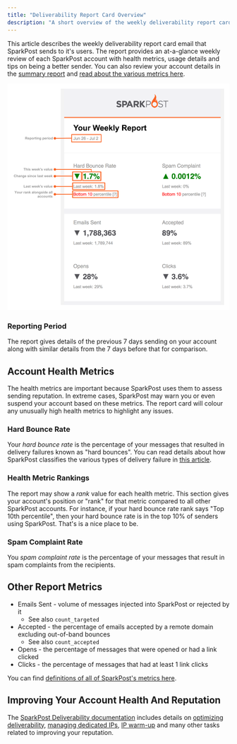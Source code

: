 ```yaml
---
title: "Deliverability Report Card Overview"
description: "A short overview of the weekly deliverability report card email"
---
```


This article describes the weekly deliverability report card email that SparkPost sends to it's users. The report provides an at-a-glance weekly review of each SparkPost account with health metrics, usage details and tips on being a better sender. You can also review your account details in the [summary report](https://app.sparkpost.com/reports/summary) and [read about the various metrics here](https://www.sparkpost.com/docs/reporting/metrics-definitions/).

![Deliverability Report Card](media/report-card/d12y-report-card.png)

### Reporting Period

The report gives details of the previous 7 days sending on your account along with similar details from the 7 days before that for comparison.

## Account Health Metrics 

The health metrics are important because SparkPost uses them to assess sending reputation. In extreme cases, SparkPost may warn you or even suspend your account based on these metrics. The report card will colour any unusually high health metrics to highlight any issues.

### Hard Bounce Rate

Your _hard bounce rate_ is the percentage of your messages that resulted in delivery failures known as "hard bounces". You can read details about how SparkPost classifies the various types of delivery failure in [this article](https://www.sparkpost.com/docs/deliverability/bounce-classification-codes/).

### Health Metric Rankings

The report may show a _rank_ value for each health metric. This section gives your account's position or "rank" for that metric compared to all other SparkPost accounts. For instance, if your hard bounce rate rank says "Top 10th percentile", then your hard bounce rate is in the top 10% of senders using SparkPost. That's is a nice place to be.

### Spam Complaint Rate

You _spam complaint rate_ is the percentage of your messages that result in spam complaints from the recipients.

## Other Report Metrics

 - Emails Sent - volume of messages injected into SparkPost or rejected by it
   - See also `count_targeted`
 - Accepted - the percentage of emails accepted by a remote domain excluding out-of-band bounces
   - See also `count_accepted`
 - Opens - the percentage of messages that were opened or had a link clicked
 - Clicks - the percentage of messages that had at least 1 link clicks

You can find [definitions of all of SparkPost's metrics here](https://developers.sparkpost.com/api/metrics.html#header-metrics-api-deliverability-glossary).

## Improving Your Account Health And Reputation

The [SparkPost Deliverability documentation](https://www.sparkpost.com/docs/deliverability/) includes details on [optimizing deliverability](https://www.sparkpost.com/docs/deliverability/optimizing-deliverability-and-inbox-placement/), [managing dedicated IPs](https://www.sparkpost.com/docs/deliverability/dedicated-ip-pools/), [IP warm-up](https://www.sparkpost.com/docs/deliverability/ip-warm-up-overview/) and many other tasks related to improving your reputation.


